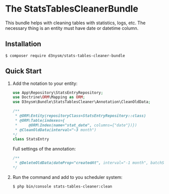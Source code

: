# The StatsTablesCleanerBundle

This bundle helps with cleaning tables with statistics, logs, etc. 
The necessary thing is an entity must have date or datetime column.

## Installation

```console
$ composer require d3nysm/stats-tables-cleaner-bundle
```

## Quick Start

1. Add the notation to your entity:
    ```php
    use App\Repository\StatsEntryRepository;
    use Doctrine\ORM\Mapping as ORM;
    use D3nysm\Bundle\StatsTablesCleaner\Annotation\CleanOldData;

    /**
     * @ORM\Entity(repositoryClass=StatsEntryRepository::class)
     * @ORM\Table(indexes={
     *     @ORM\Index(name="stat_date", columns={"date"})})
     * @CleanOldData(interval="-3 month")
    */
    class StatsEntry
     ```
   
   Full settings of the annotation:
   ```php
   /**
    * @DeleteOldData(dateProp="createdAt", interval="-1 month", batchSize=500, eventName="app.my_best_event")
   */
   ```
   
2. Run the command and add to you scheduler system:
    ```console
    $ php bin/console stats-tables-cleaner:clean
    ```
